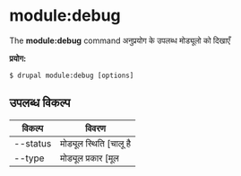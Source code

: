 # module:debug
The **module:debug** command अनुप्रयोग के उपलब्ध मोड्यूलो को दिखाएँ

**प्रयोग:**
```
$ drupal module:debug [options] 
```

## उपलब्ध विकल्प
विकल्प | विवरण
-------|-------------
--status | मोड्यूल स्थिति [चालू है | बंद है]
--type | मोड्यूल प्रकार [मूल|मूल नही]
